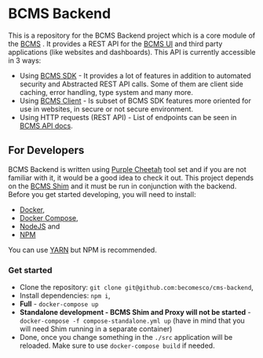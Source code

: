 # BCMS Backend

This is a repository for the BCMS Backend project which is a core module of the [BCMS](https://github.com/becomesco/cms) . It provides a REST API for the [BCMS UI](https://github.com/becomesco/cms-ui) and third party applications (like websites and dashboards). This API is currently accessible in 3 ways:

- Using [BCMS SDK](https://github.com/becomesco/cms-sdk/tree/next) - It provides a lot of features in addition to automated security and Abstracted REST API calls. Some of them are client side caching, error handling, type system and many more.
- Using [BCMS Client](https://github.com/becomesco/cms-client) - Is subset of BCMS SDK features more oriented for use in websites, in secure or not secure environment.
- Using HTTP requests (REST API) - List of endpoints can be seen in [BCMS API docs](https://rest-apis.thebcms.com/bcms-backend/3-0-0).

## For Developers

BCMS Backend is written using [Purple Cheetah](https://github.com/becomesco/purple-cheetah) tool set and if you are not familiar with it, it would be a good idea to check it out. This project depends on the [BCMS Shim](https://github.com/becomesco/cms-shim) and it must be run in conjunction with the backend. Before you get started developing, you will need to install:

- [Docker](https://www.docker.com/),
- [Docker Compose](https://docs.docker.com/compose/),
- [NodeJS](https://nodejs.org/) and
- [NPM](https://www.npmjs.com/)

You can use [YARN](https://yarnpkg.com/) but NPM is recommended.

### Get started

- Clone the repository: `git clone git@github.com:becomesco/cms-backend`,
- Install dependencies: `npm i`,
- **Full** - `docker-compose up`
- **Standalone development - BCMS Shim and Proxy will not be started** - `docker-compose -f compose-standalone.yml up` (have in mind that you will need Shim running in a separate container)
- Done, once you change something in the `./src` application will be reloaded. Make sure to use `docker-compose build` if needed.
